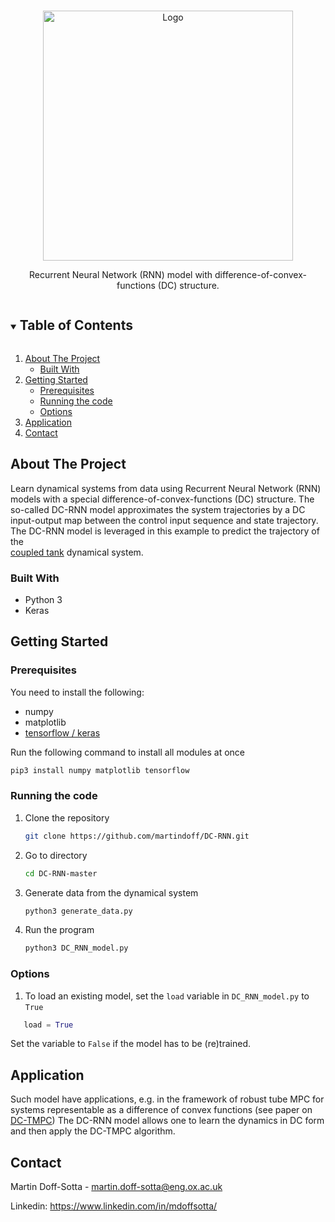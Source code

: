 <!-- PROJECT LOGO -->
<br />
<p align="center">
   <img src="https://github.com/martindoff/DC-RNN/RNN0.eps" alt="Logo" width="400" height="400">
  <p align="center">
   Recurrent Neural Network (RNN) model with difference-of-convex-functions (DC) structure. 
    <br />  
  </p>
</p>



<!-- TABLE OF CONTENTS -->
<details open="open">
  <summary><h2 style="display: inline-block">Table of Contents</h2></summary>
  <ol>
    <li>
      <a href="#about-the-project">About The Project</a>
      <ul>
        <li><a href="#built-with">Built With</a></li>
      </ul>
    </li>
    <li>
      <a href="#getting-started">Getting Started</a>
      <ul>
        <li><a href="#prerequisites">Prerequisites</a></li>
        <li><a href="#installation">Running the code</a></li>
        <li><a href="#options">Options</a></li>
      </ul>
    </li>
    <li><a href="#application">Application</a></li>
    <li><a href="#contact">Contact</a></li>
  </ol>
</details>



<!-- ABOUT THE PROJECT -->
## About The Project

Learn dynamical systems from data using Recurrent Neural Network (RNN) models with a special 
difference-of-convex-functions (DC) structure. The so-called DC-RNN model approximates the
system trajectories by a DC input-output map between the control input sequence and state trajectory.
The DC-RNN model is leveraged in this example to predict the trajectory of the  
[coupled tank](https://ora.ox.ac.uk/objects/uuid:a3a0130b-5387-44b3-97ae-1c9795b91a42/download_file?safe_filename=Doff-Sotta_and_Cannon_2022_Difference_of_convex.pdf&file_format=application%2Fpdf&type_of_work=Conference+item)
dynamical system.  

### Built With

* Python 3
* Keras



<!-- GETTING STARTED -->
## Getting Started


### Prerequisites

You need to install the following:
* numpy
* matplotlib
* [tensorflow / keras](https://keras.io/getting_started/)

Run the following command to install all modules at once

   ```sh
   pip3 install numpy matplotlib tensorflow
   ```

### Running the code

1. Clone the repository
   ```sh
   git clone https://github.com/martindoff/DC-RNN.git
   ```
2. Go to directory 
   ```sh
   cd DC-RNN-master
   ```
3. Generate data from the dynamical system
   ```python
   python3 generate_data.py
   ``` 
4. Run the program
   ```python
   python3 DC_RNN_model.py
   ```
### Options 
   
1. To load an existing model, set the `load` variable in `DC_RNN_model.py` to `True`
```python
   load = True
   ``` 
   
   Set the variable to `False` if the model has to be (re)trained. 


## Application

Such model have applications, e.g. in the framework of robust tube MPC
for systems representable as a difference of convex functions (see paper on [DC-TMPC](https://ora.ox.ac.uk/objects/uuid:a3a0130b-5387-44b3-97ae-1c9795b91a42/download_file?safe_filename=Doff-Sotta_and_Cannon_2022_Difference_of_convex.pdf&file_format=application%2Fpdf&type_of_work=Conference+item)) 
The DC-RNN model allows one to learn the dynamics in DC form and then apply the DC-TMPC algorithm.

<!-- CONTACT -->
## Contact

Martin Doff-Sotta - martin.doff-sotta@eng.ox.ac.uk

Linkedin: https://www.linkedin.com/in/mdoffsotta/



<!-- MARKDOWN LINKS & IMAGES -->
<!-- https://www.markdownguide.org/basic-syntax/#reference-style-links -->
[contributors-shield]: https://img.shields.io/github/contributors/github_username/repo.svg?style=for-the-badge
[contributors-url]: https://github.com/github_username/repo/graphs/contributors
[forks-shield]: https://img.shields.io/github/forks/github_username/repo.svg?style=for-the-badge
[forks-url]: https://github.com/github_username/repo/network/members
[stars-shield]: https://img.shields.io/github/stars/github_username/repo.svg?style=for-the-badge
[stars-url]: https://github.com/github_username/repo/stargazers
[issues-shield]: https://img.shields.io/github/issues/github_username/repo.svg?style=for-the-badge
[issues-url]: https://github.com/github_username/repo/issues
[license-shield]: https://img.shields.io/github/license/github_username/repo.svg?style=for-the-badge
[license-url]: https://github.com/github_username/repo/blob/master/LICENSE.txt
[linkedin-shield]: https://img.shields.io/badge/-LinkedIn-black.svg?style=for-the-badge&logo=linkedin&colorB=555
[linkedin-url]: https://linkedin.com/in/github_username
